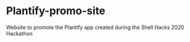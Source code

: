 # Plantify-promo-site
Website to promote the Plantify app created during the Shell Hacks 2020 Hackathon
